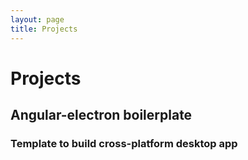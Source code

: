 ```yaml
---
layout: page
title: Projects
---
```

# Projects

## Angular-electron boilerplate
### Template to build cross-platform desktop app